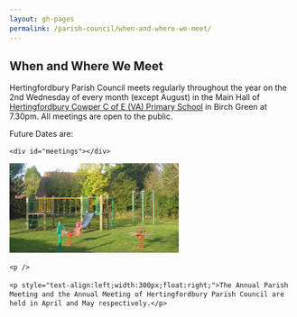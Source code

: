 ```yaml
---
layout: gh-pages
permalink: /parish-council/when-and-where-we-meet/
---
```


<h2>When and Where We Meet</h2>

<div class="panelLeft">
	<p>Hertingfordbury Parish Council meets regularly throughout the year on the 2nd Wednesday of every month (except August) in the Main Hall of <a href="http://www.hertingfordbury.herts.sch.uk/">Hertingfordbury Cowper C of E (VA) Primary School</a> in Birch Green at 7.30pm. All meetings are open to the public.</p>
	<p>Future Dates are:</p>

	<div id="meetings"></div>
</div>

<div class="panelRight">
	<img src="/common/image/birchGreenPlayArea.jpg" alt="Birch Green Play Area" width="300" height="159" />

	<p />

	<p style="text-align:left;width:300px;float:right;">The Annual Parish Meeting and the Annual Meeting of Hertingfordbury Parish Council are held in April and May respectively.</p>
</div>

<script>
	$.ajax('meetings.cfm', {
		 type: 'get'
		,dataType: 'html'
		,success : function(response) {
			$('#meetings').html(response);
		}
		,error: function() {
			var response = '<ul><li>Unable to display meeting schedule at this time.</li></ul>'
			$('#meetings').html(response);
		}
	});
</script>
